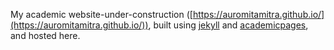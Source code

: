 My academic website-under-construction ([https://auromitamitra.github.io/](https://auromitamitra.github.io/)), built using [jekyll](https://jekyllrb.com/) and [academicpages](https://github.com/academicpages/academicpages.github.io), and hosted here. 

